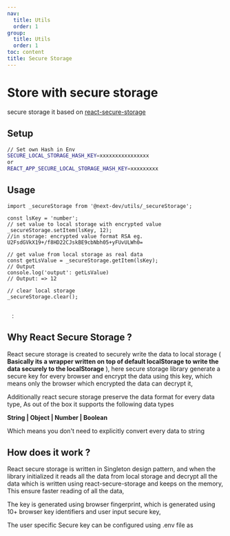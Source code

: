 ```yaml
---
nav:
  title: Utils
  order: 1
group:
  title: Utils
  order: 1
toc: content
title: Secure Storage
---
```


# Store with secure storage

secure storage it based on [react-secure-storage](https://github.com/sushinpv/react-secure-storage#readme)

## Setup

```bash
// Set own Hash in Env
SECURE_LOCAL_STORAGE_HASH_KEY=xxxxxxxxxxxxxxxx
or
REACT_APP_SECURE_LOCAL_STORAGE_HASH_KEY=xxxxxxxxx
```

## Usage

```tsx | pure
import _secureStorage from '@next-dev/utils/_secureStorage';

const lsKey = 'number';
// set value to local storage with encrypted value
_secureStorage.setItem(lsKey, 12);
//in storage: encrypted value format RSA eg. U2FsdGVkX19+/f8HD22CJskBE9cbNbh05+yFUvULWh0=

// get value from local storage as real data
const getLsValue = _secureStorage.getItem(lsKey);
// Output
console.log('output': getLsValue)
// Output: => 12

// clear local storage
_secureStorage.clear();


```

<code src='./demo.tsx'> </code>
:

## Why React Secure Storage ?

React secure storage is created to securely write the data to local storage ( **Basically its a wrapper written on top of default localStorage to write the data securely to the localStorage** ), here secure storage library generate a secure key for every browser and encrypt the data using this key, which means only the browser which encrypted the data can decrypt it,

Additionally react secure storage preserve the data format for every data type, As out of the box it supports the following data types

**String | Object | Number | Boolean**

Which means you don't need to explicitly convert every data to string

## How does it work ?

React secure storage is written in Singleton design pattern, and when the library initialized it reads all the data from local storage and decrypt all the data which is written using react-secure-storage and keeps on the memory, This ensure faster reading of all the data,

The key is generated using browser fingerprint, which is generated using 10+ browser key identifiers and user input secure key,

The user specific Secure key can be configured using .env file as
